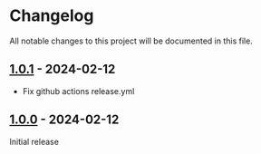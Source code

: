 # Changelog

All notable changes to this project will be documented in this file.

## [1.0.1] - 2024-02-12

- Fix github actions release.yml

## [1.0.0] - 2024-02-12

Initial release

[1.0.1]: https://github.com/jozhw/executor/compare/v1.0.0...v1.0.1
[1.0.0]: https://github.com/jozhw/executor/releases/tag/v1.0.0
